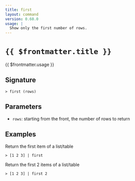 ```yaml
---
title: first
layout: command
version: 0.60.0
usage: |
  Show only the first number of rows.
---
```


# `{{ $frontmatter.title }}`

<div style='white-space: pre-wrap;'>{{ $frontmatter.usage }}</div>

## Signature

`> first (rows)`

## Parameters

- `rows`: starting from the front, the number of rows to return

## Examples

Return the first item of a list/table

```shell
> [1 2 3] | first
```

Return the first 2 items of a list/table

```shell
> [1 2 3] | first 2
```
